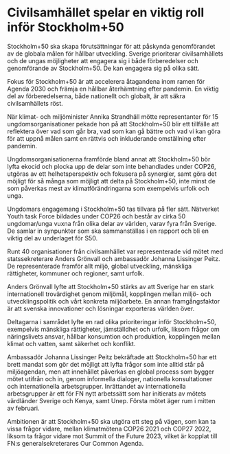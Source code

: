 # Civilsamhället spelar en viktig roll inför Stockholm+50

Stockholm\+50 ska skapa förutsättningar för att påskynda genomförandet av de globala målen för hållbar utveckling. Sverige prioriterar civilsamhällets och de ungas möjligheter att engagera sig i både förberedelser och genomförande av Stockholm\+50\. De kan engagera sig på olika sätt.


Fokus för Stockholm\+50 är att accelerera åtagandena inom ramen för Agenda 2030 och främja en hållbar återhämtning efter pandemin. En viktig del av förberedelserna, både nationellt och globalt, är att säkra civilsamhällets röst.

När klimat\- och miljöminister Annika Strandhäll mötte representanter för 15 ungdomsorganisationer pekade hon på att Stockholm\+50 blir ett tillfälle att reflektera över vad som går bra, vad som kan gå bättre och vad vi kan göra för att uppnå målen samt en rättvis och inkluderande omställning efter pandemin.

Ungdomsorganisationerna framförde bland annat att Stockholm\+50 bör lyfta ekocid och plocka upp de delar som inte behandlades under COP26, utgöras av ett helhetsperspektiv och fokusera på synergier, samt göra det möjligt för så många som möjligt att delta på Stockholm\+50, inte minst de som påverkas mest av klimatförändringarna som exempelvis urfolk och unga.

Ungdomars engagemang i Stockholm\+50 tas tillvara på fler sätt. Nätverket Youth task Force bildades under COP26 och består av cirka 50 ungdomar/unga vuxna från olika delar av världen, varav fyra från Sverige. De samlar in synpunkter som ska sammanställas i en rapport och bli en viktig del av underlaget för S50\.

Runt 40 organisationer från civilsamhället var representerade vid mötet med statssekreterare Anders Grönvall och ambassadör Johanna Lissinger Peitz. De representerade framför allt miljö, global utveckling, mänskliga rättigheter, kommuner och regioner, samt urfolk.

Anders Grönvall lyfte att Stockholm\+50 stärks av att Sverige har en stark internationell trovärdighet genom miljömål, kopplingen mellan miljö\- och utvecklingspolitik och vårt konkreta miljöarbete. En annan framgångsfaktor är att svenska innovationer och lösningar exporteras världen över.

Deltagarna i samrådet lyfte en rad olika prioriteringar inför Stockholm\+50, exempelvis mänskliga rättigheter, jämställdhet och urfolk, liksom frågor om näringslivets ansvar, hållbar konsumtion och produktion, kopplingen mellan klimat och vatten, samt säkerhet och konflikt.

Ambassadör Johanna Lissinger Peitz bekräftade att Stockholm\+50 har ett brett mandat som gör det möjligt att lyfta frågor som inte alltid står på miljöagendan, men att innehållet påverkas en global process som bygger mötet utifrån och in, genom informella dialoger, nationella konsultationer och internationella arbetsgrupper. Inrättandet av internationella arbetsgrupper är ett för FN nytt arbetssätt som har initierats av mötets värdländer Sverige och Kenya, samt Unep. Första mötet äger rum i mitten av februari.

Ambitionen är att Stockholm\+50 ska utgöra ett steg på vägen, som kan ta vissa frågor vidare, mellan klimatmötena COP26 2021 och COP27 2022, liksom ta frågor vidare mot Summit of the Future 2023, vilket är kopplat till FN:s generalsekreterares Our Common Agenda.
